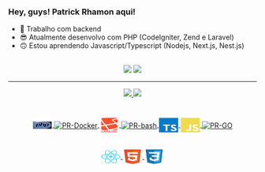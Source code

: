 ### Hey, guys! Patrick Rhamon aqui!

- 🔭 Trabalho com backend
- 😎 Atualmente desenvolvo com PHP (CodeIgniter, Zend e Laravel)
- 🙃 Estou aprendendo Javascript/Typescript (Nodejs, Next.js, Nest.js)

<br />

<div align="center">
  <a href = "mailto:prr.miranda+github@gmail.com"><img src="https://img.shields.io/badge/-Patrick%20Rhamon-%23333?style=for-the-badge&logo=gmail&logoColor=white" target="_blank"></a>
  <a href="https://www.linkedin.com/in/patrick-rhamon/" target="_blank"><img src="https://img.shields.io/badge/-Patrick%20Rhamon-%230077B5?style=for-the-badge&logo=linkedin&logoColor=white" target="_blank"></a>
</div>

<hr />

<div align="center">
  <a href="https://github.com/patrickrhamon">
  <img height="180em" src="https://github-readme-stats.vercel.app/api?username=patrickrhamon&show_icons=true&theme=dark&include_all_commits=true&count_private=true"/>
  <img height="180em" src="https://github-readme-stats.vercel.app/api/top-langs/?username=patrickrhamon&layout=compact&langs_count=7&theme=dark"/>
</div>

###

<div style="display: inline_block" align="center"><br>
  <img align="center" alt="PR-Laravel" height="30" width="40" src="https://raw.githubusercontent.com/devicons/devicon/master/icons/php/php-original.svg">
  <img align="center" alt="PR-Docker" height="30" width="40" src="https://cdn.jsdelivr.net/gh/devicons/devicon/icons/docker/docker-original-wordmark.svg" />
  <img align="center" alt="PR-PHP" height="30" width="40" src="https://raw.githubusercontent.com/devicons/devicon/master/icons/laravel/laravel-plain-wordmark.svg">
  <img align="center" alt="PR-bash" height="30" width="40" src="https://cdn.jsdelivr.net/gh/devicons/devicon/icons/bash/bash-original.svg" />
  <img align="center" alt="PR-Ts" height="30" width="40" src="https://raw.githubusercontent.com/devicons/devicon/master/icons/typescript/typescript-plain.svg">
  <img align="center" alt="PR-Js" height="30" width="40" src="https://raw.githubusercontent.com/devicons/devicon/master/icons/javascript/javascript-plain.svg">
  <img align="center" alt="PR-GO" height="30" width="40" src="https://cdn.jsdelivr.net/gh/devicons/devicon/icons/go/go-original.svg" />
</div>
<br>
<div style="display: inline_block" align="center"><br>
  <img align="center" alt="PR-React" height="30" width="40" src="https://raw.githubusercontent.com/devicons/devicon/master/icons/react/react-original.svg">
  <img align="center" alt="PR-HTML" height="30" width="40" src="https://raw.githubusercontent.com/devicons/devicon/master/icons/html5/html5-original.svg">
  <img align="center" alt="PR-CSS" height="30" width="40" src="https://raw.githubusercontent.com/devicons/devicon/master/icons/css3/css3-original.svg">
</div>
